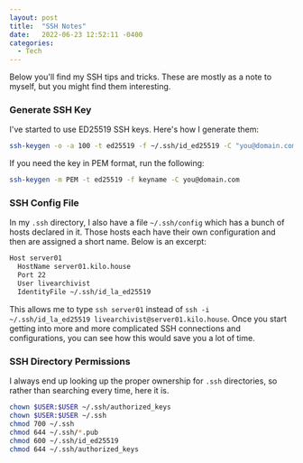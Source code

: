 ```yaml
---
layout: post
title:  "SSH Notes"
date:   2022-06-23 12:52:11 -0400
categories:
  - Tech
---
```


Below you'll find my SSH tips and tricks. These are mostly as a note to myself, but you might find them interesting.

### Generate SSH Key

I've started to use ED25519 SSH keys. Here's how I generate them:

``` bash
ssh-keygen -o -a 100 -t ed25519 -f ~/.ssh/id_ed25519 -C "you@domain.com"
```

If you need the key in PEM format, run the following:

``` bash
ssh-keygen -m PEM -t ed25519 -f keyname -C you@domain.com
```

### SSH Config File

In my `.ssh` directory, I also have a file `~/.ssh/config` which has a bunch of hosts declared in it. Those hosts each have their own configuration and then are assigned a short name. Below is an excerpt:

``` bash
Host server01
  HostName server01.kilo.house
  Port 22
  User livearchivist
  IdentityFile ~/.ssh/id_la_ed25519
```

This allows me to type `ssh server01` instead of `ssh -i ~/.ssh/id_la_ed25519 livearchivist@server01.kilo.house`. Once you start getting into more and more complicated SSH connections and configurations, you can see how this would save you a lot of time.

### SSH Directory Permissions

I always end up looking up the proper ownership for `.ssh` directories, so rather than searching every time, here it is.

``` bash
chown $USER:$USER ~/.ssh/authorized_keys
chown $USER:$USER ~/.ssh
chmod 700 ~/.ssh
chmod 644 ~/.ssh/*.pub
chmod 600 ~/.ssh/id_ed25519
chmod 644 ~/.ssh/authorized_keys
```
